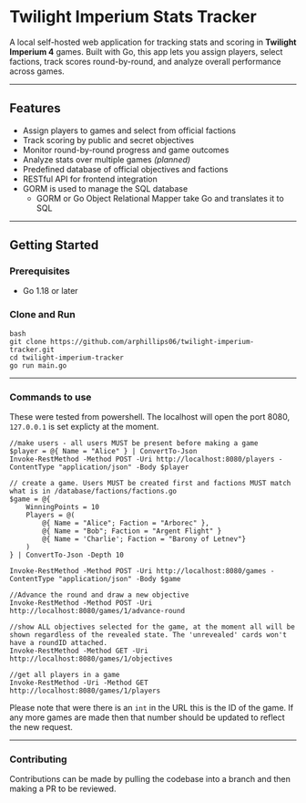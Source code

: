 # Twilight Imperium Stats Tracker

A local self-hosted web application for tracking stats and scoring in **Twilight Imperium 4** games. Built with Go, this app lets you assign players, select factions, track scores round-by-round, and analyze overall performance across games.

---

## Features

- Assign players to games and select from official factions  
- Track scoring by public and secret objectives  
- Monitor round-by-round progress and game outcomes  
- Analyze stats over multiple games *(planned)*  
- Predefined database of official objectives and factions  
- RESTful API for frontend integration
- GORM is used to manage the SQL database
  - GORM or Go Object Relational Mapper take Go and translates it to SQL 

---

## Getting Started

### Prerequisites

- Go 1.18 or later  

### Clone and Run

```
bash
git clone https://github.com/arphillips06/twilight-imperium-tracker.git
cd twilight-imperium-tracker
go run main.go
```
---
### Commands to use
These were tested from powershell. The localhost will open the port 8080, ```127.0.0.1``` is set explicty at the moment.

```
//make users - all users MUST be present before making a game
$player = @{ Name = "Alice" } | ConvertTo-Json
Invoke-RestMethod -Method POST -Uri http://localhost:8080/players -ContentType "application/json" -Body $player

// create a game. Users MUST be created first and factions MUST match what is in /database/factions/factions.go
$game = @{
    WinningPoints = 10
    Players = @(
        @{ Name = "Alice"; Faction = "Arborec" },
        @{ Name = "Bob"; Faction = "Argent Flight" }
        @{ Name = 'Charlie'; Faction = "Barony of Letnev"}
    )
} | ConvertTo-Json -Depth 10

Invoke-RestMethod -Method POST -Uri http://localhost:8080/games -ContentType "application/json" -Body $game

//Advance the round and draw a new objective
Invoke-RestMethod -Method POST -Uri http://localhost:8080/games/1/advance-round

//show ALL objectives selected for the game, at the moment all will be shown regardless of the revealed state. The 'unrevealed' cards won't have a roundID attached.
Invoke-RestMethod -Method GET -Uri http://localhost:8080/games/1/objectives

//get all players in a game
Invoke-RestMethod -Uri -Method GET http://localhost:8080/games/1/players
```
Please note that were there is an ```int``` in the URL this is the ID of the game. If any more games are made then that number should be updated to reflect the new request.

---
### Contributing

Contributions can be made by pulling the codebase into a branch and then making a PR to be reviewed. 
